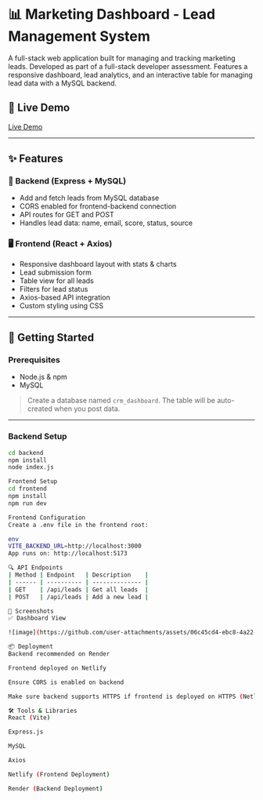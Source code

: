 # 📊 Marketing Dashboard - Lead Management System

A full-stack web application built for managing and tracking marketing leads. Developed as part of a full-stack developer assessment. Features a responsive dashboard, lead analytics, and an interactive table for managing lead data with a MySQL backend.

## 🔗 Live Demo

[Live Demo](https://marketing-lead-dashboard.netlify.app/)

---

## ✨ Features

### 🔧 Backend (Express + MySQL)
- Add and fetch leads from MySQL database
- CORS enabled for frontend-backend connection
- API routes for GET and POST
- Handles lead data: name, email, score, status, source

### 🖥️ Frontend (React + Axios)
- Responsive dashboard layout with stats & charts
- Lead submission form
- Table view for all leads
- Filters for lead status
- Axios-based API integration
- Custom styling using CSS

---

## 🚀 Getting Started

### Prerequisites

- Node.js & npm
- MySQL

> Create a database named `crm_dashboard`. The table will be auto-created when you post data.

---

### Backend Setup

```bash
cd backend
npm install
node index.js

Frontend Setup
cd frontend
npm install
npm run dev

Frontend Configuration
Create a .env file in the frontend root:

env
VITE_BACKEND_URL=http://localhost:3000
App runs on: http://localhost:5173

🔍 API Endpoints
| Method | Endpoint   | Description    |
| ------ | ---------- | -------------- |
| GET    | /api/leads | Get all leads  |
| POST   | /api/leads | Add a new lead |

📸 Screenshots
✅ Dashboard View

![image](https://github.com/user-attachments/assets/06c45cd4-ebc8-4a22-b713-480b78c9ea82)

📦 Deployment
Backend recommended on Render

Frontend deployed on Netlify

Ensure CORS is enabled on backend

Make sure backend supports HTTPS if frontend is deployed on HTTPS (Netlify)

🛠️ Tools & Libraries
React (Vite)

Express.js

MySQL

Axios

Netlify (Frontend Deployment)

Render (Backend Deployment)


